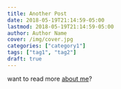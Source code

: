 ```yaml
---
title: Another Post
date: 2018-05-19T21:14:59-05:00
lastmod: 2018-05-19T21:14:59-05:00
author: Author Name
cover: /img/cover.jpg
categories: ["category1"]
tags: ["tag1", "tag2"]
draft: true
---
```


want to read more [about me](/about)?
